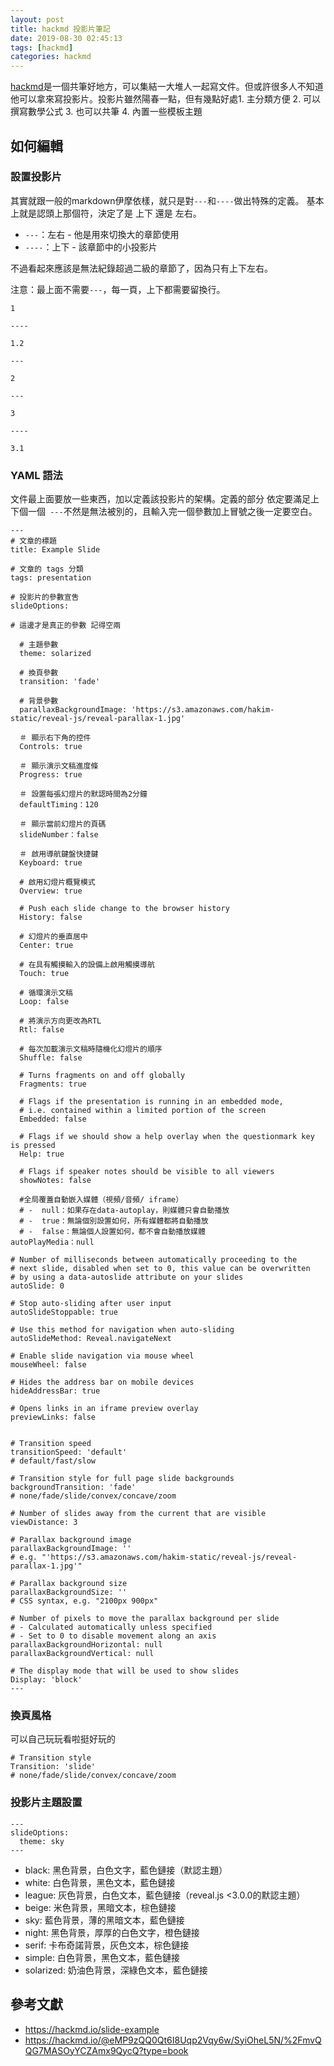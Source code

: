 ```yaml
---
layout: post
title: hackmd 投影片筆記
date: 2019-08-30 02:45:13
tags: [hackmd]
categories: hackmd
---
```


[hackmd](https://hackmd.io/)是一個共筆好地方，可以集結一大堆人一起寫文件。但或許很多人不知道他可以拿來寫投影片。投影片雖然陽春一點，但有幾點好處1. 主分類方便 2. 可以撰寫數學公式 3. 也可以共筆 4. 內置一些模板主題


## 如何編輯

### 設置投影片

其實就跟一般的markdown伊摩依樣，就只是對`---`和`----`做出特殊的定義。
基本上就是認頭上那個符，決定了是 上下 還是 左右。
* `---`：左右 - 他是用來切換大的章節使用
* `----`：上下 - 該章節中的小投影片

不過看起來應該是無法紀錄超過二級的章節了，因為只有上下左右。

注意：最上面不需要`---`，每一頁，上下都需要留換行。

```
1

----

1.2

---

2

---

3

----

3.1
```

### YAML 語法

文件最上面要放一些東西，加以定義該投影片的架構。定義的部分 依定要滿足上下個一個`
---`不然是無法被別的，且輸入完一個參數加上冒號之後一定要空白。

```
---
# 文章的標題
title: Example Slide

# 文章的 tags 分類
tags: presentation

# 投影片的參數宣吿
slideOptions:

# 這邊才是真正的參數 記得空兩

  # 主題參數
  theme: solarized
  
  # 換頁參數
  transition: 'fade'
  
  # 背景參數
  parallaxBackgroundImage: 'https://s3.amazonaws.com/hakim-static/reveal-js/reveal-parallax-1.jpg'
  
  ＃ 顯示右下角的控件
  Controls: true
  
  ＃ 顯示演示文稿進度條
  Progress: true
  
  ＃ 設置每張幻燈片的默認時間為2分鐘
  defaultTiming：120
  
  ＃ 顯示當前幻燈片的頁碼
  slideNumber：false
  
  ＃ 啟用導航鍵盤快捷鍵
  Keyboard: true
  
  # 啟用幻燈片概覽模式
  Overview: true

  # Push each slide change to the browser history
  History: false
  
  # 幻燈片的垂直居中
  Center: true

  # 在具有觸摸輸入的設備上啟用觸摸導航
  Touch: true

  # 循環演示文稿
  Loop: false

  # 將演示方向更改為RTL
  Rtl: false

  # 每次加載演示文稿時隨機化幻燈片的順序
  Shuffle: false

  # Turns fragments on and off globally
  Fragments: true

  # Flags if the presentation is running in an embedded mode,
  # i.e. contained within a limited portion of the screen
  Embedded: false

  # Flags if we should show a help overlay when the questionmark key is pressed
  Help: true

  # Flags if speaker notes should be visible to all viewers
  showNotes: false

  #全局覆蓋自動嵌入媒體（視頻/音頻/ iframe）
  # -  null：如果存在data-autoplay，則媒體只會自動播放
  # -  true：無論個別設置如何，所有媒體都將自動播放
  # -  false：無論個人設置如何，都不會自動播放媒體
autoPlayMedia：null

# Number of milliseconds between automatically proceeding to the
# next slide, disabled when set to 0, this value can be overwritten
# by using a data-autoslide attribute on your slides
autoSlide: 0

# Stop auto-sliding after user input
autoSlideStoppable: true

# Use this method for navigation when auto-sliding
autoSlideMethod: Reveal.navigateNext

# Enable slide navigation via mouse wheel
mouseWheel: false

# Hides the address bar on mobile devices
hideAddressBar: true

# Opens links in an iframe preview overlay
previewLinks: false


# Transition speed
transitionSpeed: 'default'
# default/fast/slow

# Transition style for full page slide backgrounds
backgroundTransition: 'fade'
# none/fade/slide/convex/concave/zoom

# Number of slides away from the current that are visible
viewDistance: 3

# Parallax background image
parallaxBackgroundImage: ''
# e.g. "'https://s3.amazonaws.com/hakim-static/reveal-js/reveal-parallax-1.jpg'"

# Parallax background size
parallaxBackgroundSize: ''
# CSS syntax, e.g. "2100px 900px"

# Number of pixels to move the parallax background per slide
# - Calculated automatically unless specified
# - Set to 0 to disable movement along an axis
parallaxBackgroundHorizontal: null
parallaxBackgroundVertical: null

# The display mode that will be used to show slides
Display: 'block'
---
```
### 換頁風格
可以自己玩玩看啦挺好玩的

```
# Transition style
Transition: 'slide'
# none/fade/slide/convex/concave/zoom
```

### 投影片主題設置

```
---
slideOptions:
  theme: sky
---
```

* black: 黑色背景，白色文字，藍色鏈接（默認主題）
* white: 白色背景，黑色文本，藍色鏈接
* league: 灰色背景，白色文本，藍色鏈接（reveal.js &lt;3.0.0的默認主題）
* beige: 米色背景，黑暗文本，棕色鏈接
* sky: 藍色背景，薄的黑暗文本，藍色鏈接
* night: 黑色背景，厚厚的白色文字，橙色鏈接
* serif: 卡布奇諾背景，灰色文本，棕色鏈接
* simple: 白色背景，黑色文本，藍色鏈接
* solarized: 奶油色背景，深綠色文本，藍色鏈接

## 參考文獻
* https://hackmd.io/slide-example
* https://hackmd.io/@eMP9zQQ0Qt6I8Uqp2Vqy6w/SyiOheL5N/%2FmvQQG7MASOyYCZAmx9QycQ?type=book
